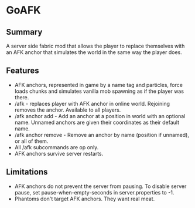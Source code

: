 # GoAFK
## Summary
A server side fabric mod that allows the player to replace themselves with an AFK anchor that simulates the world in the same way the player does.
## Features
- AFK anchors, represented in game by a name tag and particles, force loads chunks and simulates vanilla mob spawning as if the player was there.
- /afk - replaces player with AFK anchor in online world. Rejoining removes the anchor. Available to all players.
- /afk anchor add - Add an anchor at a position in world with an optional name. Unnamed anchors are given their coordinates as their default name.
- /afk anchor remove - Remove an anchor by name (position if unnamed), or all of them.
- All /afk subcommands are op only.
- AFK anchors survive server restarts.
## Limitations
- AFK anchors do not prevent the server from pausing. To disable server pause, set pause-when-empty-seconds in server.properties to -1.
- Phantoms don't target AFK anchors. They want real meat.
